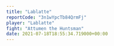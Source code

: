 ```yaml
---
title: "Lablatte"
reportCode: "3n1wYpcTb84QrmFj"
player: "Lablatte"
fight: "Attumen the Huntsman"
date: 2021-07-18T18:55:34.719000+00:00
---
```


